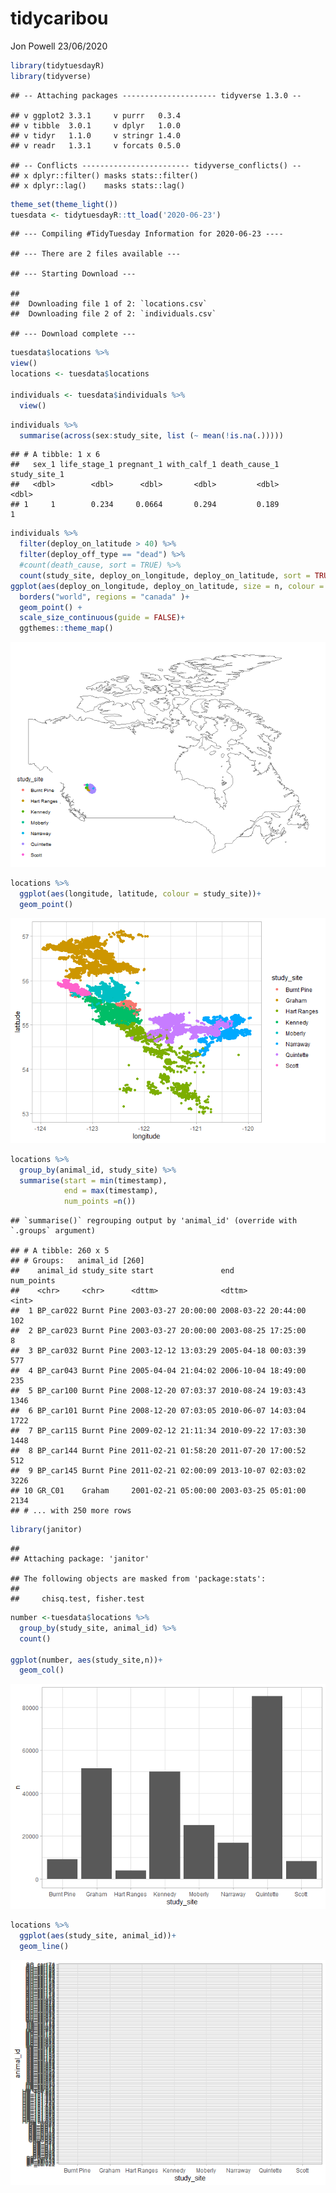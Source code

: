 tidycaribou
================
Jon Powell
23/06/2020

``` r
library(tidytuesdayR)
library(tidyverse)
```

    ## -- Attaching packages --------------------- tidyverse 1.3.0 --

    ## v ggplot2 3.3.1     v purrr   0.3.4
    ## v tibble  3.0.1     v dplyr   1.0.0
    ## v tidyr   1.1.0     v stringr 1.4.0
    ## v readr   1.3.1     v forcats 0.5.0

    ## -- Conflicts ------------------------ tidyverse_conflicts() --
    ## x dplyr::filter() masks stats::filter()
    ## x dplyr::lag()    masks stats::lag()

``` r
theme_set(theme_light())
tuesdata <- tidytuesdayR::tt_load('2020-06-23')
```

    ## --- Compiling #TidyTuesday Information for 2020-06-23 ----

    ## --- There are 2 files available ---

    ## --- Starting Download ---

    ## 
    ##  Downloading file 1 of 2: `locations.csv`
    ##  Downloading file 2 of 2: `individuals.csv`

    ## --- Download complete ---

``` r
tuesdata$locations %>% 
view()
locations <- tuesdata$locations

individuals <- tuesdata$individuals %>%
  view()
```

``` r
individuals %>% 
  summarise(across(sex:study_site, list (~ mean(!is.na(.)))))
```

    ## # A tibble: 1 x 6
    ##   sex_1 life_stage_1 pregnant_1 with_calf_1 death_cause_1 study_site_1
    ##   <dbl>        <dbl>      <dbl>       <dbl>         <dbl>        <dbl>
    ## 1     1        0.234     0.0664       0.294         0.189            1

``` r
individuals %>% 
  filter(deploy_on_latitude > 40) %>% 
  filter(deploy_off_type == "dead") %>% 
  #count(death_cause, sort = TRUE) %>% 
  count(study_site, deploy_on_longitude, deploy_on_latitude, sort = TRUE) %>% 
ggplot(aes(deploy_on_longitude, deploy_on_latitude, size = n, colour = study_site))+
  borders("world", regions = "canada" )+
  geom_point() +
  scale_size_continuous(guide = FALSE)+
  ggthemes::theme_map()
```

![](tidycaribou_files/figure-gfm/unnamed-chunk-3-1.png)<!-- -->

``` r
locations %>% 
  ggplot(aes(longitude, latitude, colour = study_site))+
  geom_point()
```

![](tidycaribou_files/figure-gfm/unnamed-chunk-4-1.png)<!-- -->

``` r
locations %>% 
  group_by(animal_id, study_site) %>% 
  summarise(start = min(timestamp),
            end = max(timestamp),
            num_points =n())
```

    ## `summarise()` regrouping output by 'animal_id' (override with `.groups` argument)

    ## # A tibble: 260 x 5
    ## # Groups:   animal_id [260]
    ##    animal_id study_site start               end                 num_points
    ##    <chr>     <chr>      <dttm>              <dttm>                   <int>
    ##  1 BP_car022 Burnt Pine 2003-03-27 20:00:00 2008-03-22 20:44:00        102
    ##  2 BP_car023 Burnt Pine 2003-03-27 20:00:00 2003-08-25 17:25:00          8
    ##  3 BP_car032 Burnt Pine 2003-12-12 13:03:29 2005-04-18 00:03:39        577
    ##  4 BP_car043 Burnt Pine 2005-04-04 21:04:02 2006-10-04 18:49:00        235
    ##  5 BP_car100 Burnt Pine 2008-12-20 07:03:37 2010-08-24 19:03:43       1346
    ##  6 BP_car101 Burnt Pine 2008-12-20 07:03:05 2010-06-07 14:03:04       1722
    ##  7 BP_car115 Burnt Pine 2009-02-12 21:11:34 2010-09-22 17:03:30       1448
    ##  8 BP_car144 Burnt Pine 2011-02-21 01:58:20 2011-07-20 17:00:52        512
    ##  9 BP_car145 Burnt Pine 2011-02-21 02:00:09 2013-10-07 02:03:02       3226
    ## 10 GR_C01    Graham     2001-02-21 05:00:00 2003-03-25 05:01:00       2134
    ## # ... with 250 more rows

``` r
library(janitor)
```

    ## 
    ## Attaching package: 'janitor'

    ## The following objects are masked from 'package:stats':
    ## 
    ##     chisq.test, fisher.test

``` r
number <-tuesdata$locations %>% 
  group_by(study_site, animal_id) %>% 
  count()

ggplot(number, aes(study_site,n))+
  geom_col()
```

![](tidycaribou_files/figure-gfm/unnamed-chunk-6-1.png)<!-- -->

``` r
locations %>% 
  ggplot(aes(study_site, animal_id))+
  geom_line()
```

![](tidycaribou_files/figure-gfm/unnamed-chunk-7-1.png)<!-- -->
